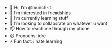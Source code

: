 - 👋 Hi, I’m @munch-it
- 👀 I’m interested in friendships
- 🌱 I’m currently learning stuff
- 💞️ I’m looking to collaborate on whatever u want
- 📫 How to reach me through my phone
- 😄 Pronouns: idrc
- ⚡ Fun fact: i hate learning

<!---
munch-it/munch-it is a ✨ special ✨ repository because its `README.md` (this file) appears on your GitHub profile.
You can click the Preview link to take a look at your changes.
--->
